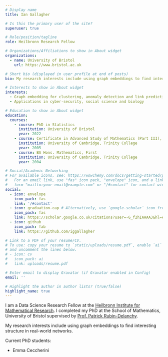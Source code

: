 ```yaml
---
# Display name
title: Ian Gallagher

# Is this the primary user of the site?
superuser: true

# Role/position/tagline
role: Heilbronn Research Fellow

# Organizations/Affiliations to show in About widget
organizations:
  - name: University of Bristol
    url: https://www.bristol.ac.uk

# Short bio (displayed in user profile at end of posts)
bio: My research interests include using graph embeddings to find interesting structure in real-world networks.

# Interests to show in About widget
interests:
  - Graph embedding for clustering, anomaly detection and link prediction
  - Applications in cyber-security, social science and biology

# Education to show in About widget
education:
  courses:
    - course: PhD in Statistics
      institution: University of Bristol
      year: 2022
    - course: Certificate in Advanced Study of Mathematics (Part III), Distinction
      institution: University of Cambridge, Trinity College
      year: 2005
    - course: BA Hons. Mathematics, First
      institution: University of Cambridge, Trinity College
      year: 2004

# Social/Academic Networking
# For available icons, see: https://wowchemy.com/docs/getting-started/page-builder/#icons
#   For an email link, use "fas" icon pack, "envelope" icon, and a link in the
#   form "mailto:your-email@example.com" or "/#contact" for contact widget.
social:
  - icon: envelope
    icon_pack: fas
    link: '/#contact'
  - icon: graduation-cap # Alternatively, use `google-scholar` icon from `ai` icon pack
    icon_pack: fas
    link: https://scholar.google.co.uk/citations?user=-G_f2hIAAAAJ&hl=en&oi=ao
  - icon: github
    icon_pack: fab
    link: https://github.com/iggallagher

# Link to a PDF of your resume/CV.
# To use: copy your resume to `static/uploads/resume.pdf`, enable `ai` icons in `params.toml`,
# and uncomment the lines below.
# - icon: cv
#   icon_pack: ai
#   link: uploads/resume.pdf

# Enter email to display Gravatar (if Gravatar enabled in Config)
email: ''

# Highlight the author in author lists? (true/false)
highlight_name: true
---
```


I am a Data Science Research Fellow at the [Heilbronn Institute for Mathematical Research](https://heilbronn.ac.uk). I completed my PhD at the School of Mathematics, University of Bristol supervised by [Prof. Patrick Rubin-Delanchy](https://people.maths.bris.ac.uk/~pr12244/).

My research interests include using graph embeddings to find interesting structure in real-world networks.

Current PhD students:
* Emma Ceccherini